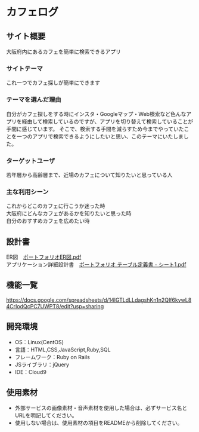 # カフェログ

## サイト概要
大阪府内にあるカフェを簡単に検索できるアプリ

### サイトテーマ
これ一つでカフェ探しが簡単にできます

### テーマを選んだ理由
自分がカフェ探しをする時にインスタ・Googleマップ・Web検索など色んなアプリを経由して検索しているのですが、アプリを切り替えて検索していることが手間に感じています。
そこで、検索する手間を減らすため今までやっていたことを一つのアプリで検索できるようにしたいと思い、このテーマにいたしました。

### ターゲットユーザ
若年層から高齢層まで、近場のカフェについて知りたいと思っている人

### 主な利用シーン
これからどこのカフェに行こうか迷った時<br>
大阪府にどんなカフェがあるかを知りたいと思った時<br>
自分のおすすめカフェを広めたい時

## 設計書
ER図　[ポートフォリオER図.pdf](https://github.com/sugurunnba/Cafewhere/files/5865958/ER.pdf)<br>
アプリケーション詳細設計書　[ポートフォリオ テーブル定義書 - シート1.pdf](https://github.com/sugurunnba/Cafewhere/files/5865963/-.1.pdf)


## 機能一覧
https://docs.google.com/spreadsheets/d/14lGTLdLLdagshKn1n2QIf6kvwL84CrIodQcPC7UWPT8/edit?usp=sharing

## 開発環境
- OS：Linux(CentOS)
- 言語：HTML,CSS,JavaScript,Ruby,SQL
- フレームワーク：Ruby on Rails
- JSライブラリ：jQuery
- IDE：Cloud9

## 使用素材
- 外部サービスの画像素材・音声素材を使用した場合は、必ずサービス名とURLを明記してください。
- 使用しない場合は、使用素材の項目をREADMEから削除してください。
